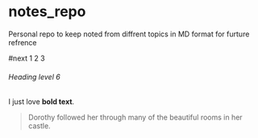 # notes_repo
Personal repo to
keep noted from
diffrent topics in MD format
for
furture refrence

#next 
1 2 3

###### Heading level 6

I just love **bold text**.

> Dorothy followed her through many of the beautiful rooms in her castle.
